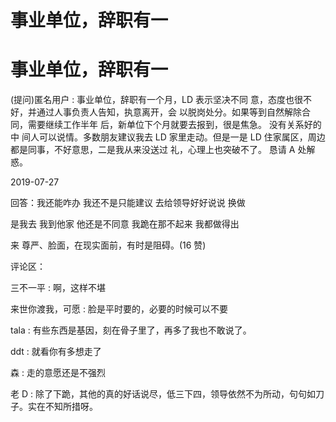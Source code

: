 # 事业单位，辞职有一

# 事业单位，辞职有一

(提问)匿名用户 : 事业单位，辞职有一个月，LD 表示坚决不同 意，态度也很不好，并通过人事负责人告知，执意离开，会 以脱岗处分。如果等到自然解除合同，需要继续工作半年 后，新单位下个月就要去报到，很是焦急。 没有关系好的中 间人可以说情。多数朋友建议我去 LD 家里走动。但是一是 LD 住家属区，周边都是同事，不好意思，二是我从来没送过 礼，心理上也突破不了。 恳请 A 处解惑。

2019-07-27

回答：我还能咋办 我还不是只能建议 去给领导好好说说 换做

是我去 我到他家 他还是不同意 我跪在那不起来 我都做得出

来 尊严、脸面，在现实面前，有时是阻碍。(16 赞)

评论区：

三不一平 : 啊，这样不堪

来世你渡我，可愿 : 脸是平时要的，必要的时候可以不要

tala : 有些东西是基因，刻在骨子里了，再多了我也不敢说了。

ddt : 就看你有多想走了

森 : 走的意愿还是不强烈

老 D : 除了下跪，其他的真的好话说尽，低三下四，领导依然不为所动，句句如刀子。实在不知所措呀。